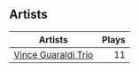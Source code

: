 ## Artists
Artists | Plays 
----- | -----: 
[Vince Guaraldi Trio](/artists/vince-guaraldi-trio-37943) | 11

